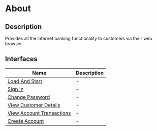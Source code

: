 # About

## Description
Provides all the Internet banking functionality to customers via their web browser


## Interfaces

| Name | Description | 
| ---- | ----------- |
| [Load And Start](./Interfaces/Load%20And%20Start/Container%20-%20C4%20Sequence.png) | - |
| [Sign In](./Interfaces/Sign%20In/Container%20-%20C4%20Sequence.png) | - |
| [Change Password](./Interfaces/Change%20Password/Container%20-%20C4%20Sequence.png) | - |
| [View Customer Details](./Interfaces/View%20Customer%20Details/Container%20-%20C4%20Sequence.png) | - |
| [View Account Transactions](./Interfaces/View%20Account%20Transactions/Container%20-%20C4%20Sequence.png) | - |
| [Create Account](./Interfaces/Create%20Account/Container%20-%20C4%20Sequence.png) | - |

